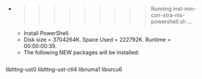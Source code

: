 * >>>>>>>>> Running inst-min-con-xtra-ms-powershell.sh ...
  * Install PowerShell.
  * Disk size = 3704264K. Space Used = 222792K. Runtime = 00:00:00:39.
  * The following NEW packages will be installed:
  ```bash
liblttng-ust0 liblttng-ust-ctl4 libnuma1 liburcu6
  ```
